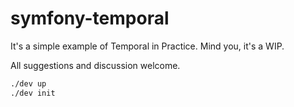 # symfony-temporal

It's a simple example of Temporal in Practice. Mind you, it's a WIP.

All suggestions and discussion welcome.

```bash
./dev up
./dev init
```
